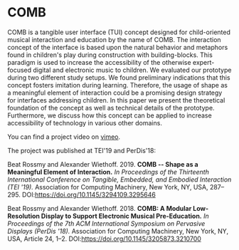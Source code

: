 # COMB
COMB is a tangible user interface (TUI) concept designed for child-oriented musical interaction and education by the name of COMB. The interaction concept of the interface is based upon the natural behavior and metaphors found in children's play during construction with building-blocks. This paradigm is used to increase the accessibility of the otherwise expert-focused digital and electronic music to children. We evaluated our prototype during two different study setups. We found preliminary indications that this concept fosters imitation during learning. Therefore, the usage of shape as a meaningful element of interaction could be a promising design strategy for interfaces addressing children. In this paper we present the theoretical foundation of the concept as well as technical details of the prototype. Furthermore, we discuss how this concept can be applied to increase accessibility of technology in various other domains.

You can find a project video on [vimeo](https://vimeo.com/231299236).

The project was published at TEI'19 and PerDis'18:

Beat Rossmy and Alexander Wiethoff. 2019. **COMB -- Shape as a Meaningful Element of Interaction.** *In Proceedings of the Thirteenth International Conference on Tangible, Embedded, and Embodied Interaction (TEI '19).* Association for Computing Machinery, New York, NY, USA, 287–295. DOI:https://doi.org/10.1145/3294109.3295646

Beat Rossmy and Alexander Wiethoff. 2018. **COMB: A Modular Low-Resolution Display to Support Electronic Musical Pre-Education.** *In Proceedings of the 7th ACM International Symposium on Pervasive Displays (PerDis '18).* Association for Computing Machinery, New York, NY, USA, Article 24, 1–2. DOI:https://doi.org/10.1145/3205873.3210700
